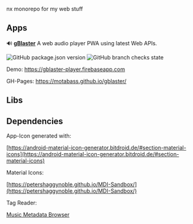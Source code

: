 nx monorepo for my web stuff

## Apps

🔊 **[gBlaster](https://github.com/motabass/motabass/blob/master/apps/gblaster/README.md)** A web audio player PWA using latest Web APIs.

![GitHub package.json version](https://img.shields.io/github/package-json/v/motabass/gblaster)
![GitHub branch checks state](https://img.shields.io/github/checks-status/motabass/gblaster/main)

Demo: https://gblaster-player.firebaseapp.com

GH-Pages: https://motabass.github.io/gblaster/

## Libs

## Dependencies

App-Icon generated with:

[https://android-material-icon-generator.bitdroid.de/#section-material-icons](https://android-material-icon-generator.bitdroid.de/#section-material-icons)

Material Icons:

[https://petershaggynoble.github.io/MDI-Sandbox/](https://petershaggynoble.github.io/MDI-Sandbox/)

Tag Reader:

[Music Metadata Browser](https://github.com/Borewit/music-metadata-browser)
